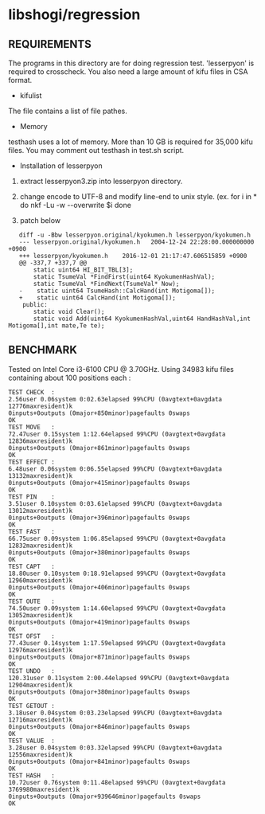 # libshogi/regression

## REQUIREMENTS

   The programs in this directory are for doing regression test.
   'lesserpyon' is required to crosscheck. You also need a large
   amount of kifu files in CSA format.

   - kifulist

   The file contains a list of file pathes.

   - Memory

   testhash uses a lot of memory. More than 10 GB is required for
   35,000 kifu files. You may comment out testhash in test.sh
   script.

   - Installation of lesserpyon

   1) extract lesserpyon3.zip into lesserpyon directory.

   2) change encode to UTF-8 and modify line-end to unix style.
      (ex.
       for i in *
       do
         nkf -Lu -w --overwrite $i
       done

   3) patch below

```
   diff -u -Bbw lesserpyon.original/kyokumen.h lesserpyon/kyokumen.h
   --- lesserpyon.original/kyokumen.h	2004-12-24 22:28:00.000000000 +0900
   +++ lesserpyon/kyokumen.h	2016-12-01 21:17:47.606515859 +0900
   @@ -337,7 +337,7 @@
 	   static uint64 HI_BIT_TBL[3];
 	   static TsumeVal *FindFirst(uint64 KyokumenHashVal);
 	   static TsumeVal *FindNext(TsumeVal* Now);
   -	static uint64 TsumeHash::CalcHand(int Motigoma[]);
   +	static uint64 CalcHand(int Motigoma[]);
    public:
 	   static void Clear();
 	   static void Add(uint64 KyokumenHashVal,uint64 HandHashVal,int Motigoma[],int mate,Te te);
```


## BENCHMARK

   Tested on Intel Core i3-6100 CPU @ 3.70GHz. Using 34983 kifu files containing
   about 100 positions each :

```
TEST CHECK  :
2.56user 0.06system 0:02.63elapsed 99%CPU (0avgtext+0avgdata 12776maxresident)k
0inputs+0outputs (0major+850minor)pagefaults 0swaps
OK
TEST MOVE   :
72.47user 0.15system 1:12.64elapsed 99%CPU (0avgtext+0avgdata 12836maxresident)k
0inputs+0outputs (0major+861minor)pagefaults 0swaps
OK
TEST EFFECT :
6.48user 0.06system 0:06.55elapsed 99%CPU (0avgtext+0avgdata 13132maxresident)k
0inputs+0outputs (0major+415minor)pagefaults 0swaps
OK
TEST PIN    :
3.51user 0.10system 0:03.61elapsed 99%CPU (0avgtext+0avgdata 13012maxresident)k
0inputs+0outputs (0major+396minor)pagefaults 0swaps
OK
TEST FAST   :
66.75user 0.09system 1:06.85elapsed 99%CPU (0avgtext+0avgdata 12832maxresident)k
0inputs+0outputs (0major+380minor)pagefaults 0swaps
OK
TEST CAPT   :
18.80user 0.10system 0:18.91elapsed 99%CPU (0avgtext+0avgdata 12960maxresident)k
0inputs+0outputs (0major+406minor)pagefaults 0swaps
OK
TEST OUTE   :
74.50user 0.09system 1:14.60elapsed 99%CPU (0avgtext+0avgdata 13052maxresident)k
0inputs+0outputs (0major+419minor)pagefaults 0swaps
OK
TEST OFST   :
77.43user 0.14system 1:17.59elapsed 99%CPU (0avgtext+0avgdata 12976maxresident)k
0inputs+0outputs (0major+871minor)pagefaults 0swaps
OK
TEST UNDO   :
120.31user 0.11system 2:00.44elapsed 99%CPU (0avgtext+0avgdata 12904maxresident)k
0inputs+0outputs (0major+380minor)pagefaults 0swaps
OK
TEST GETOUT :
3.18user 0.04system 0:03.23elapsed 99%CPU (0avgtext+0avgdata 12716maxresident)k
0inputs+0outputs (0major+846minor)pagefaults 0swaps
OK
TEST VALUE  :
3.28user 0.04system 0:03.32elapsed 99%CPU (0avgtext+0avgdata 12556maxresident)k
0inputs+0outputs (0major+841minor)pagefaults 0swaps
OK
TEST HASH   :
10.72user 0.76system 0:11.48elapsed 99%CPU (0avgtext+0avgdata 3769980maxresident)k
0inputs+0outputs (0major+939646minor)pagefaults 0swaps
OK
```

